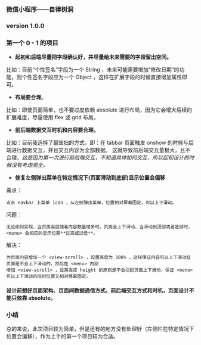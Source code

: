 ### 微信小程序——自律树洞

### version 1.0.0

### 第一个 0 - 1 的项目

- **起初和后端尽量把字段确认好，并尽量给未来需要的字段留出空间。**

比如：目前“个性签名”字段为一个 String ，未来可能需要增加“修改日期”的功能，则个性签名字段应为一个 Object ，这样在扩展字段的时候直接增加属性即可。

- **布局要合理**。

比如：即使页面简单，也不要过度依赖 absolute 进行布局，因为它会增大后续的扩展难度，尽量使用 flex 或 grid 布局。

- **前后端数据交互时机和内容要合理。**

比如：目前我选择了最笨拙的方式，即：在 tabbar 页面触发 onshow 的时候与后端进行数据交互，并且交互内容为全部数据。
这就导致前后端交互量极大，且不合理。*这是因为第一次进行前后端交互，不知道具体如何交互，所以起初设计的时候没有考虑周全。*

- **修复左侧弹出菜单在特定情况下(页面滑动到底部)显示位置会偏移**

需求：

    点击 navbar 上菜单 icon ，从左侧弹出菜单，位置相对屏幕固定，可以上下滑动。

问题： 

    无论如何实现，当页面高度随着内容数量增多时，页面会上下滑动，当滑动到顶部或者底部时，<munu> 会相应的显示位置**过高或过低**。
    
解决：

    为页面内容增加一个 <view-scroll> ，设置高度为 100% ，这样保证内容可以上下滑动且页面是不会上下滑动的，然后在 <menu> 内部
    增加 <view-scroll> ，设置高度 height 的原则是不会引起页面上下滑动，保证 <menu> 可以上下滑动的同时位置又相对屏幕固定。
    
#### 设计前想好页面架构、页面间数据通信方式、前后端交互方式和时机，页面设计不能只依靠 absolute。

### 小结

总的来说，此次项目较为简单，但是还有的地方没有处理好（左侧栏在特定情况下位置会偏移），作为上手的第一个项目较为合适。
